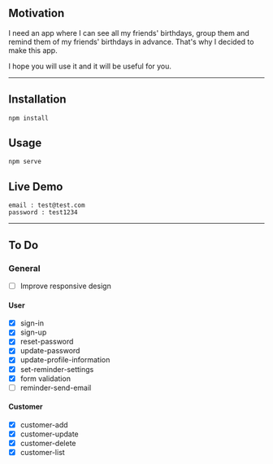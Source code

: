 ## Motivation

I need an app where I can see all my friends' birthdays, group them and remind them of my friends' birthdays in advance. That's why I decided to make this app.

I hope you will use it and it will be useful for you.

---

## Installation

```
npm install
```

## Usage

```
npm serve
```

## Live Demo

```
email : test@test.com
password : test1234
```

---

## To Do

### General

- [ ] Improve responsive design

#### User

- [x] sign-in
- [x] sign-up
- [x] reset-password
- [x] update-password
- [x] update-profile-information
- [x] set-reminder-settings
- [x] form validation
- [ ] reminder-send-email

#### Customer

- [x] customer-add
- [x] customer-update
- [x] customer-delete
- [x] customer-list
